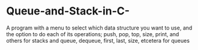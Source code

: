 # Queue-and-Stack-in-C-
A program with a menu to select which data structure you want to use, and the option to do each of its operations; push, pop, top, size, print, and others for stacks and queue, dequeue, first, last, size, etcetera for queues
